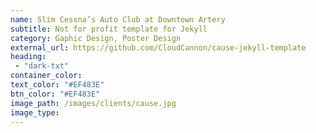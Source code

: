 ```yaml
---
name: Slim Cessna’s Auto Club at Downtown Artery
subtitle: Not for profit template for Jekyll
category: Gaphic Design, Poster Design
external_url: https://github.com/CloudCannon/cause-jekyll-template
heading:
 - "dark-txt"
container_color: 
text_color: "#EF483E"
btn_color: "#EF483E"
image_path: /images/clients/cause.jpg
image_type: 
---
```

